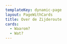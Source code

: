 ```yaml
---
templateKey: dynamic-page
layout: PageWithCards
title: Over de Zijderoute
cards:
  - Waarom?
  - Wat?
---
```

